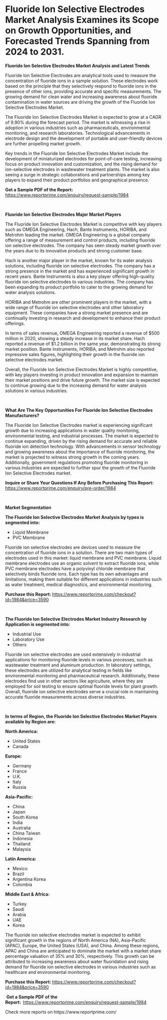 <p><h1>Fluoride Ion Selective Electrodes Market Analysis Examines its Scope on Growth Opportunities, and Forecasted Trends Spanning from 2024 to 2031.</h1></p><p><strong>Fluoride Ion Selective Electrodes Market Analysis and Latest Trends</strong></p>
<p><p>Fluoride Ion Selective Electrodes are analytical tools used to measure the concentration of fluoride ions in a sample solution. These electrodes work based on the principle that they selectively respond to fluoride ions in the presence of other ions, providing accurate and specific measurements. The growing demand for clean water and increasing awareness about fluoride contamination in water sources are driving the growth of the Fluoride Ion Selective Electrodes Market.</p><p>The Fluoride Ion Selective Electrodes Market is expected to grow at a CAGR of 9.90% during the forecast period. The market is witnessing a rise in adoption in various industries such as pharmaceuticals, environmental monitoring, and research laboratories. Technological advancements in electrode design and the development of portable and user-friendly devices are further propelling market growth.</p><p>Key trends in the Fluoride Ion Selective Electrodes Market include the development of miniaturized electrodes for point-of-care testing, increasing focus on product innovation and customization, and the rising demand for ion-selective electrodes in wastewater treatment plants. The market is also seeing a surge in strategic collaborations and partnerships among key players to expand their product portfolios and geographical presence.</p></p>
<p><strong>Get a Sample PDF of the Report:&nbsp;</strong> <a href="https://www.reportprime.com/enquiry/request-sample/1984">https://www.reportprime.com/enquiry/request-sample/1984</a></p>
<p>&nbsp;</p>
<p><strong>Fluoride Ion Selective Electrodes Major Market Players</strong></p>
<p><p>The Fluoride Ion Selective Electrodes Market is competitive with key players such as OMEGA Engineering, Hach, Bante Instruments, HORIBA, and Metrohm leading the market. OMEGA Engineering is a global company offering a range of measurement and control products, including fluoride ion selective electrodes. The company has seen steady market growth over the years due to its innovative products and strong customer base.</p><p>Hach is another major player in the market, known for its water analysis solutions, including fluoride ion selective electrodes. The company has a strong presence in the market and has experienced significant growth in recent years. Bante Instruments is also a key player offering high-quality fluoride ion selective electrodes to various industries. The company has been expanding its product portfolio to cater to the growing demand for water analysis solutions.</p><p>HORIBA and Metrohm are other prominent players in the market, with a wide range of fluoride ion selective electrodes and other laboratory equipment. These companies have a strong market presence and are continually investing in research and development to enhance their product offerings.</p><p>In terms of sales revenue, OMEGA Engineering reported a revenue of $500 million in 2020, showing a steady increase in its market share. Hach reported a revenue of $1.2 billion in the same year, demonstrating its strong market position. Bante Instruments, HORIBA, and Metrohm also reported impressive sales figures, highlighting their growth in the fluoride ion selective electrodes market.</p><p>Overall, the Fluoride Ion Selective Electrodes Market is highly competitive, with key players investing in product innovation and expansion to maintain their market positions and drive future growth. The market size is expected to continue growing due to the increasing demand for water analysis solutions in various industries.</p></p>
<p>&nbsp;</p>
<p><strong>What Are The Key Opportunities For Fluoride Ion Selective Electrodes Manufacturers?</strong></p>
<p><p>The Fluoride Ion Selective Electrodes market is experiencing significant growth due to increasing applications in water quality monitoring, environmental testing, and industrial processes. The market is expected to continue expanding, driven by the rising demand for accurate and reliable fluoride ion detection technology. With advancements in sensor technology and growing awareness about the importance of fluoride monitoring, the market is projected to witness strong growth in the coming years. Additionally, government regulations promoting fluoride monitoring in various industries are expected to further spur the growth of the Fluoride Ion Selective Electrodes market.</p></p>
<p><strong>Inquire or Share Your Questions If Any Before Purchasing This Report:</strong> <a href="https://www.reportprime.com/enquiry/pre-order/1984">https://www.reportprime.com/enquiry/pre-order/1984</a></p>
<p>&nbsp;</p>
<p><strong>Market Segmentation</strong></p>
<p><strong>The Fluoride Ion Selective Electrodes Market Analysis by types is segmented into:</strong></p>
<p><ul><li>Liquid Membrane</li><li>PVC Membrane</li></ul></p>
<p><p>Fluoride ion selective electrodes are devices used to measure the concentration of fluoride ions in a solution. There are two main types of electrodes used in this market: liquid membrane and PVC membrane. Liquid membrane electrodes use an organic solvent to extract fluoride ions, while PVC membrane electrodes have a polyvinyl chloride membrane that selectively binds fluoride ions. Each type has its own advantages and limitations, making them suitable for different applications in industries such as water treatment, medical diagnostics, and environmental monitoring.</p></p>
<p><strong>Purchase this Report:&nbsp;</strong><a href="https://www.reportprime.com/checkout?id=1984&price=3590">https://www.reportprime.com/checkout?id=1984&price=3590</a></p>
<p>&nbsp;</p>
<p><strong>The Fluoride Ion Selective Electrodes Market Industry Research by Application is segmented into:</strong></p>
<p><ul><li>Industrial Use</li><li>Laboratory Use</li><li>Others</li></ul></p>
<p><p>Fluoride ion selective electrodes are used extensively in industrial applications for monitoring fluoride levels in various processes, such as wastewater treatment and aluminum production. In laboratory settings, these electrodes are utilized for analytical testing in fields like environmental monitoring and pharmaceutical research. Additionally, these electrodes find use in other sectors like agriculture, where they are employed for soil testing to ensure optimal fluoride levels for plant growth. Overall, fluoride ion selective electrodes serve a crucial role in maintaining accurate fluoride measurements across diverse industries.</p></p>
<p>&nbsp;</p>
<p><strong>In terms of Region, the Fluoride Ion Selective Electrodes Market Players available by Region are:</strong></p>
<p>
    <p> <strong> North America: </strong>
        <ul>
            <li>United States</li>
            <li>Canada</li>
        </ul>
        </p> 
    <p> <strong> Europe: </strong>
        <ul>
            <li>Germany</li>
            <li>France</li>
            <li>U.K.</li>
            <li>Italy</li>
            <li>Russia</li>
        </ul>
        </p> 
    <p> <strong> Asia-Pacific: </strong>
        <ul>
            <li>China</li>
            <li>Japan</li>
            <li>South Korea</li>
            <li>India</li>
            <li>Australia</li>
            <li>China Taiwan</li>
            <li>Indonesia</li>
            <li>Thailand</li>
            <li>Malaysia</li>
        </ul>
        </p> 
    <p> <strong> Latin America: </strong>
        <ul>
            <li>Mexico</li>
            <li>Brazil</li>
            <li>Argentina Korea</li>
            <li>Colombia</li>
        </ul>
        </p> 
    <p> <strong> Middle East & Africa: </strong>
        <ul>
            <li>Turkey</li>
            <li>Saudi</li>
            <li>Arabia</li>
            <li>UAE</li>
            <li>Korea</li>
        </ul>
    </p>
    </p>
<p><p>The fluoride ion selective electrodes market is expected to exhibit significant growth in the regions of North America (NA), Asia-Pacific (APAC), Europe, the United States (USA), and China. Among these regions, APAC and China are anticipated to dominate the market with a market share percentage valuation of 35% and 30%, respectively. This growth can be attributed to increasing awareness about water fluoridation and rising demand for fluoride ion selective electrodes in various industries such as healthcare and environmental monitoring.</p></p>
<p><strong>Purchase this Report: </strong><a href="https://www.reportprime.com/checkout?id=1984&price=3590">https://www.reportprime.com/checkout?id=1984&price=3590</a></p>
<p>&nbsp;<strong>Get a Sample PDF of the Report:&nbsp;&nbsp;</strong><a href="https://www.reportprime.com/enquiry/request-sample/1984">https://www.reportprime.com/enquiry/request-sample/1984</a></p>
<p><strong></strong></p>
<p>Check more reports on https://www.reportprime.com/</p>